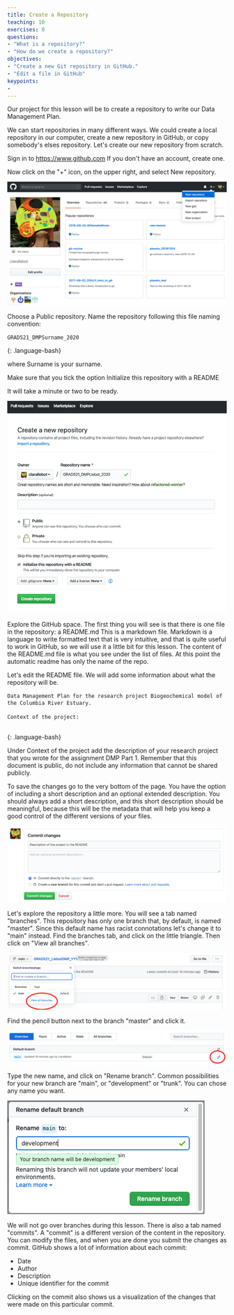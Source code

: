 ```yaml
---
title: Create a Repository
teaching: 10
exercises: 0
questions:
- "What is a repository?"
- "How do we create a repository?"
objectives:
- "Create a new Git repository in GitHub."
- "Edit a file in GitHub"
keypoints:
- 
---
```



Our project for this lesson will be to create a repository to write our Data Management Plan. 

We can start repositories in many different ways. We could create a local repository in our computer, create a new repository in GitHub, or copy somebody's elses repository. Let's create our new repository from scratch. 

Sign in to https://www.github.com If you don't have an account, create one. 

Now click on the "+" icon, on the upper right, and select New repository. 

![newbutton](../fig/new_newbutton.png)

Choose a Public repository. Name the repository following this file naming convention: 

~~~
GRAD521_DMPSurname_2020 
~~~
{: .language-bash}

where Surname is your surname. 

Make sure that you tick the option Initialize this repository with a README

It will take a minute or two to be ready.

![importform](../fig/new_initializerepo.png)


Explore the GitHub space. The first thing you will see is that there is one file in the repository: a README.md This is a markdown file. Markdown is a language to write formatted text that is very intuitive, and that is quite useful to work in GitHub, so we will use it a little bit for this lesson. The content of the README.md file is what you see under the list of files. At this point the automatic readme has only the name of the repo. 

Let's edit the README file. We will add some information about what the repository will be. 

~~~
Data Management Plan for the research project Biogeochemical model of the Columbia River Estuary.

Context of the project:


~~~
{: .language-bash}

Under Context of the project add the description of your research project that you wrote for the assignment DMP Part 1. Remember that this document is public, do not include any information that cannot be shared publicly.

To save the changes go to the very bottom of the page. You have the option of including a short description and an optional extended description. You should always add a short description, and this short description should be meaningful, because this will be the metadata that will help you keep a good control of the different versions of your files.

![commitchanges](../fig/import_commit_changes.png)

Let's explore the repository a little more. You will see a tab named "branches". This repository has only one branch that, by default, is named "master". 
Since this default name has racist connotations let's change it to "main" instead. Find the branches tab, and click on the little triangle. Then click on "View all branches". 

![viewallbranches](../fig/view_all_branches.png)

Find the pencil button next to the branch "master" and click it. 

![penciltoeditbranchname](../fig/pencil_to_edit_branch_name.png)

Type the new name, and click on "Rename branch". Common possibilities for your new branch are "main", or "development" or "trunk". You can chose any name you want. 

![renamebranch](../fig/rename_branch.png)

We will not go over branches during this lesson. There is also a tab named "commits". A "commit" is a different version of the content in the repository. You can modify the files, and when you are done you submit the changes as commit. GitHub shows a lot of information about each commit:
* Date
* Author
* Description
* Unique identifier for the commit

Clicking on the commit also shows us a visualization of the changes that were made on this particular commit. 





